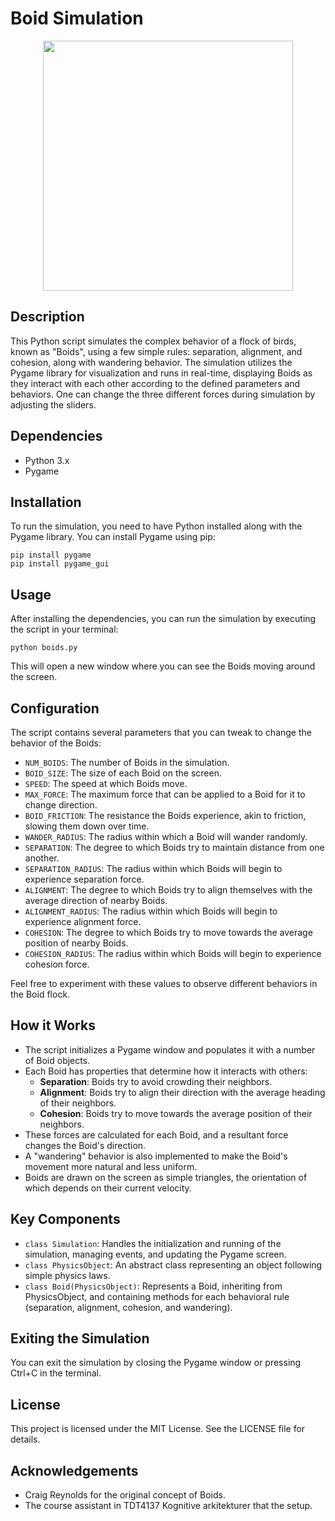 # Boid Simulation 
<div align="center">
  <img src="https://github.com/SverreNystad/boids_in_python/assets/89105607/795a344b-3423-45f5-b403-9522a26e4049" width="400" height="400">
</div>

## Description
This Python script simulates the complex behavior of a flock of birds, known as "Boids", using a few simple rules: separation, alignment, and cohesion, along with wandering behavior. The simulation utilizes the Pygame library for visualization and runs in real-time, displaying Boids as they interact with each other according to the defined parameters and behaviors.
One can change the three different forces during simulation by adjusting the sliders.

## Dependencies
- Python 3.x
- Pygame

## Installation
To run the simulation, you need to have Python installed along with the Pygame library. You can install Pygame using pip:

```
pip install pygame
pip install pygame_gui
```

## Usage
After installing the dependencies, you can run the simulation by executing the script in your terminal:

```
python boids.py
```

This will open a new window where you can see the Boids moving around the screen.

## Configuration
The script contains several parameters that you can tweak to change the behavior of the Boids:

- `NUM_BOIDS`: The number of Boids in the simulation.
- `BOID_SIZE`: The size of each Boid on the screen.
- `SPEED`: The speed at which Boids move.
- `MAX_FORCE`: The maximum force that can be applied to a Boid for it to change direction.
- `BOID_FRICTION`: The resistance the Boids experience, akin to friction, slowing them down over time.
- `WANDER_RADIUS`: The radius within which a Boid will wander randomly.
- `SEPARATION`: The degree to which Boids try to maintain distance from one another.
- `SEPARATION_RADIUS`: The radius within which Boids will begin to experience separation force.
- `ALIGNMENT`: The degree to which Boids try to align themselves with the average direction of nearby Boids.
- `ALIGNMENT_RADIUS`: The radius within which Boids will begin to experience alignment force.
- `COHESION`: The degree to which Boids try to move towards the average position of nearby Boids.
- `COHESION_RADIUS`: The radius within which Boids will begin to experience cohesion force.

Feel free to experiment with these values to observe different behaviors in the Boid flock.

## How it Works
- The script initializes a Pygame window and populates it with a number of Boid objects.
- Each Boid has properties that determine how it interacts with others:
  - **Separation**: Boids try to avoid crowding their neighbors.
  - **Alignment**: Boids try to align their direction with the average heading of their neighbors.
  - **Cohesion**: Boids try to move towards the average position of their neighbors.
- These forces are calculated for each Boid, and a resultant force changes the Boid's direction.
- A "wandering" behavior is also implemented to make the Boid's movement more natural and less uniform.
- Boids are drawn on the screen as simple triangles, the orientation of which depends on their current velocity.

## Key Components
- `class Simulation`: Handles the initialization and running of the simulation, managing events, and updating the Pygame screen.
- `class PhysicsObject`: An abstract class representing an object following simple physics laws.
- `class Boid(PhysicsObject)`: Represents a Boid, inheriting from PhysicsObject, and containing methods for each behavioral rule (separation, alignment, cohesion, and wandering).

## Exiting the Simulation
You can exit the simulation by closing the Pygame window or pressing Ctrl+C in the terminal.

## License
This project is licensed under the MIT License. See the LICENSE file for details.

## Acknowledgements
- Craig Reynolds for the original concept of Boids.
- The course assistant in TDT4137 Kognitive arkitekturer that the setup.
